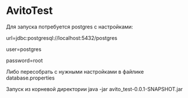 # AvitoTest
Для запуска потребуется postgres с настройками:

url=jdbc:postgresql://localhost:5432/postgres

user=postgres

password=root

Либо пересобрать с нужными настройками в файлике database.properties

Запуск из корневой директории java -jar avito_test-0.0.1-SNAPSHOT.jar

